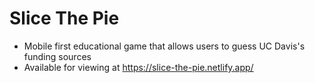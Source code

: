 # Slice The Pie

* Mobile first educational game that allows users to guess UC Davis's funding sources 
* Available for viewing at https://slice-the-pie.netlify.app/
